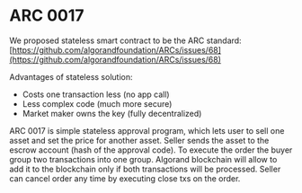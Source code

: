 # ARC 0017

We proposed stateless smart contract to be the ARC standard: [https://github.com/algorandfoundation/ARCs/issues/68](https://github.com/algorandfoundation/ARCs/issues/68)

Advantages of stateless solution:

* Costs one transaction less (no app call)
* Less complex code (much more secure)
* Market maker owns the key (fully decentralized)

ARC 0017 is simple stateless approval program, which lets user to sell one asset and set the price for another asset. Seller sends the asset to the escrow account (hash of the approval code). To execute the order the buyer group two transactions into one group. Algorand blockchain will allow to add it to the blockchain only if both transactions will be processed. Seller can cancel order any time by executing close txs on the order.&#x20;
